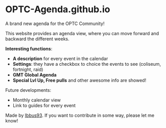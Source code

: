 # OPTC-Agenda.github.io

A brand new agenda for the OPTC Community!

This website provides an agenda view, where you can move forward and backward the different weeks.

**Interesting functions**:
- **A description** for every event in the calendar
- **Settings**: they have a checkbox to choice the events to see (coliseum, fortnight, raid)
- **GMT Global Agenda**
- **Special Lvl Up, Free pulls** and other awesome info are showed!

Future developments:
- Monthly calendar view
- Link to guides for every event

Made by <a href="https://github.com/Ibbus93">Ibbus93</a>. 
If you want to contribute in some way, please let me know!

